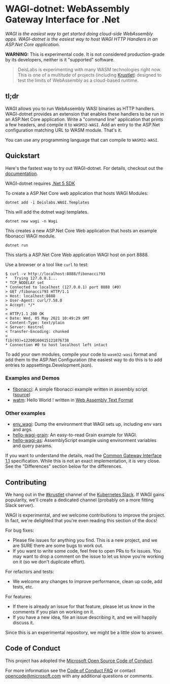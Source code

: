 # WAGI-dotnet: WebAssembly Gateway Interface for .Net

_WAGI is the easiest way to get started doing cloud-side WebAssembly apps._
_WAGI-dotnet is the easiest way to host WAGI HTTP Handlers in an ASP.Net Core application._

**WARNING:** This is experimental code.
It is not considered production-grade by its developers, neither is it "supported" software.

> DeisLabs is experimenting with many WASM technologies right now.
> This is one of a multitude of projects (including [Krustlet](https://github.com/deislabs/krustlet))
> designed to test the limits of WebAssembly as a cloud-based runtime.

## tl;dr

WAGI allows you to run WebAssembly WASI binaries as HTTP handlers.
WAGI-dotnet provides an extension that enables these handlers to be run in an ASP.Net Core application.
Write a "command line" application that prints a few headers, and compile it to `WASM32-WASI`.
Add an entry to the ASP.Net configuration matching URL to WASM module.
That's it.

You can use any programming language that can compile to `WASM32-WASI`.

## Quickstart

Here's the fastest way to try out WAGI-dotnet. For details, checkout out the [documentation](docs/README.md).

WAGI-dotnet requires [.Net 5 SDK](https://dotnet.microsoft.com/download/dotnet/5.0)

To create a ASP.Net Core web application that hosts WAGI Modules:

``` Console
dotnet add -i Deislabs.WAGI.Templates
```

This will add the dotnet wagi templates.

``` Console
dotnet new wagi -n Wagi
```

This creates a new ASP.Net Core Web application that hosts an example fibonacci WAGI module.

``` Console
dotnet run
```

This starts a ASP.Net Core Web application WAGI host on port 8888.

Use a browser or a tool like `curl` to test:

``` Console
$ curl -v http://localhost:8888/fibonacci?93
*   Trying 127.0.0.1...
* TCP_NODELAY set
* Connected to localhost (127.0.0.1) port 8888 (#0)
> GET /fibonacci?93 HTTP/1.1
> Host: localhost:8888
> User-Agent: curl/7.58.0
> Accept: */*
>
< HTTP/1.1 200 OK
< Date: Wed, 05 May 2021 10:49:29 GMT
< Content-Type: text/plain
< Server: Kestrel
< Transfer-Encoding: chunked
<
fib(93)=12200160415121876738
* Connection #0 to host localhost left intact
```

To add your own modules, compile your code to `wasm32-wasi` format and add them to the ASP.Net Configuration (the easiest way to do this is to add entries to appsettings.Development.json).

### Examples and Demos

- [fibonacci](examples/fibonacci/README.md): A simple fibonacci example written in assembly script ([source](https://github.com/simongdavies/fibonacci-wagi-as))
- [watm](examples/watm/README.md): Hello World ! written in [Web Assembly Text Format](https://developer.mozilla.org/en-US/docs/WebAssembly/Understanding_the_text_format)

### Other examples

- [env_wagi](https://github.com/deislabs/env_wagi): Dump the environment that WAGI sets up, including env vars and args.
- [hello-wagi-grain](https://github.com/deislabs/hello-wagi-grain): An easy-to-read Grain example for WAGI.
- [hello-wagi-as](https://github.com/deislabs/hello-wagi-as): AssemblyScript example using environment variables and query params.

If you want to understand the details, read the [Common Gateway Interface 1.1](https://tools.ietf.org/html/rfc3875) specification.
While this is not an exact implementation, it is very close.
See the "Differences" section below for the differences.

## Contributing

We hang out in the [#krustlet](https://kubernetes.slack.com/messages/krustlet) channel of the [Kubernetes Slack](https://kubernetes.slack.com).
If WAGI gains popularity, we'll create a dedicated channel (probably on a more fitting Slack server).

WAGI is experimental, and we welcome contributions to improve the project.
In fact, we're delighted that you're even reading this section of the docs!

For bug fixes:

- Please file issues for anything you find. This is a new project, and we are SURE there are some bugs to work out.
- If you want to write some code, feel free to open PRs to fix issues. You may want to drop a comment on the issue to let us know you're working on it (so we don't duplicate effort).

For refactors and tests:

- We welcome any changes to improve performance, clean up code, add tests, etc.

For features:

- If there is already an issue for that feature, please let us know in the comments if you plan on working on it.
- If you have a new idea, file an issue describing it, and we will happily discuss it.

Since this is an experimental repository, we might be a little slow to answer.

## Code of Conduct

This project has adopted the [Microsoft Open Source Code of
Conduct](https://opensource.microsoft.com/codeofconduct/).

For more information see the [Code of Conduct
FAQ](https://opensource.microsoft.com/codeofconduct/faq/) or contact
[opencode@microsoft.com](mailto:opencode@microsoft.com) with any additional questions or comments.
